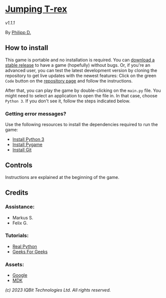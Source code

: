 # [Jumping T-rex](https://github.com/iqnite/Jumper)

*v1.1.1*

By [Philipp D.](https://ggigabyte.repl.co/)

## How to install
This game is portable and no installation is required. You can [download a stable release](https://github.com/iqnite/Jumper/releases) to have a game (hopefully) without bugs. Or, if you're an advanced user, you can test the latest development version by cloning the repository to get live updates with the newest features: Click on the green `Code` button on the [repository page](https://github.com/iqnite/Jumper) and follow the instructions.

After that, you can play the game by double-clicking on the `main.py` file. You might need to select an application to open the file in. In that case, choose `Python 3`. If you don't see it, follow the steps indicated below.

### Getting error messages?
Use the following resources to install the dependencies required to run the game:
- [Install Python 3](https://www.python.org/downloads/)
- [Install Pygame](https://www.pygame.org/wiki/GettingStarted)
- [Install Git](https://github.com/git-guides/install-git)

<!--<details>
<summary><b>Getting error messages?</b></summary>
Install Git, Python, and Pygame by using the following commands.
<br/>
<i>Windows:</i>
<br/>
<code>winget install python3
winget install Git.Git
python3 -m pip -U install pip
pip3 install pygame</code>
<br/>
<i>Linux:</i>
<br/>
<code>sudo apt install python3
sudo apt install git
sudo python3 -m pip -U install pip
sudo pip3 install pygame</code>
<br/>
<i>macOS:</i>
<br/>
<code>ruby -e "$(curl -fsSL https://raw.githubusercontent.com/Homebrew/install/master/install)"
brew install git
brew install sdl sdl_mixer sdl_sound sdl_ttf
pip3 install pygame</code>
</details>-->
  
## Controls
Instructions are explained at the beginning of the game.

## Credits
### Assistance:
- Markus S.
- Felix G.

### Tutorials:
- [Real Python](https://realpython.com/)
- [Geeks For Geeks](https://geeksforgeeks.org/)

### Assets:
- [Google](https://google.com/)
- [MDK](https://morgandavidking.com/)

*(c) 2023 IQBit Technologies Ltd. All rights reserved.*
